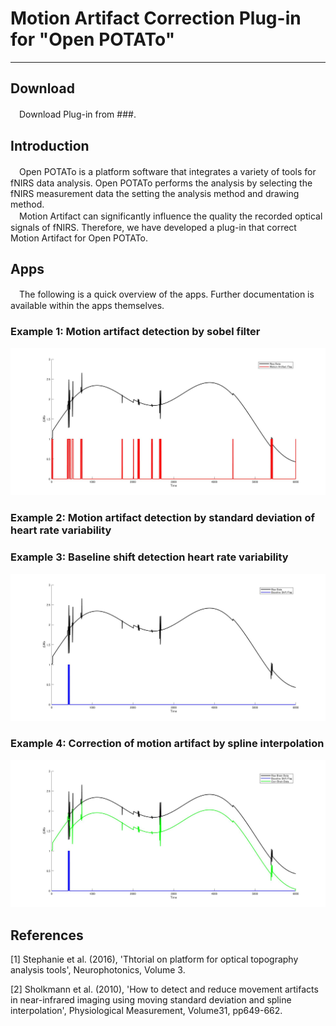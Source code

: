 # Motion Artifact Correction Plug-in for "Open POTATo"

---

## Download
　Download Plug-in from ###.

## Introduction
　Open POTATo is a platform software that integrates a variety of tools for fNIRS data analysis. Open POTATo performs the analysis by selecting the fNIRS measurement data the setting the analysis method and drawing method. <br>
　Motion Artifact can significantly influence the quality the recorded optical signals of fNIRS. Therefore, we have developed a plug-in that correct Motion Artifact for Open POTATo. <br>

## Apps
　The following is a quick overview of the apps. Further documentation is available within the apps themselves.

### Example 1: Motion artifact detection by sobel filter
![Image 1](docs/example_1.png)

### Example 2: Motion artifact detection by standard deviation of heart rate variability

### Example 3: Baseline shift detection heart rate variability
![Image 3](docs/example_3.png)

### Example 4: Correction of motion artifact by spline interpolation
![Image 4](docs/example_4.png)

## References
[1] Stephanie et al. (2016), 'Thtorial on platform for optical topography analysis tools', Neurophotonics, Volume 3. <br>

[2] Sholkmann et al. (2010), 'How to detect and reduce movement artifacts in near-infrared imaging using moving standard deviation and spline interpolation', Physiological Measurement, Volume31, pp649-662. <br>
